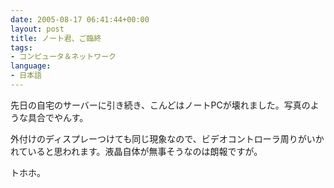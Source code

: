 ```yaml
---
date: 2005-08-17 06:41:44+00:00
layout: post
title: ノート君、ご臨終
tags:
- コンピュータ＆ネットワーク
language:
- 日本語
---
```


先日の自宅のサーバーに引き続き、こんどはノートPCが壊れました。写真のような具合でやんす。

外付けのディスプレーつけても同じ現象なので、ビデオコントローラ周りがいかれていると思われます。液晶自体が無事そうなのは朗報ですが。

トホホ。
